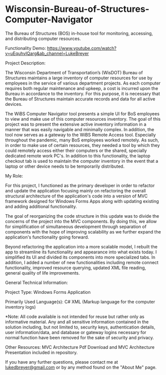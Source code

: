 # Wisconsin-Bureau-of-Structures-Computer-Navigator
The Bureau of Structures (BOS) in-house tool for monitoring, accessing, and distributing computer resources.

Functionality Demo: https://www.youtube.com/watch?v=uEquhvlQarg&ab_channel=LukeBreyer

Project Description:

The Wisconsin Department of Transportation’s (WisDOT) Bureau of Structures maintains a large inventory of computer resources for use by employees in the service of various department projects. As each computer requires both regular maintenance and upkeep, a cost is incurred upon the Bureau in accordance to the inventory. For this purpose, it is necessary that the Bureau of Structures maintain accurate records and data for all active devices.

The WiBS Computer Navigator tool presents a simple UI for BoS employees to view and make use of this computer resources inventory. The goal of this project was to present the extensive active inventory information in a manner that was easily navigable and minimally complex. In addition, the tool now serves as a gateway to the WiBS Remote Access tool. Especially throughout the pandemic, many BoS employees worked remotely. As such, in order to make use of certain resources, they needed a tool by which they could remotely access either their computers or the shared, specially dedicated remote work PC's. In addition to this functionality, the laptop checkout tab is used to maintain the computer inventory in the event that a laptop or other device needs to be temporarily distributed.


My Role:

For this project, I functioned as the primary developer in order to refactor and update the application focusing mainly on refactoring the overall structural architecture of the application's code into a version of MVC framework designed for Windows Forms Apps along with updating existing and adding additional functionality.

The goal of reorganizing the code structure in this update was to divide the concerns of the project into the MVC components. By doing this, we allow for simplification of simultaneous development through separation of components with the hope of improving scalability as we further expand the application's functionality going forward.

Beyond refactoring the application into a more scalable model, I rebuilt the app to streamline its functionality and appearance into what exists today. I simplified its UI and divided its components into more specialized tabs. In addition, I added a number of new functionalities including remote connect functionality, improved resource querying, updated XML file reading, general quality of life improvements.

General Technical Information:

Project Type:
Windows Forms Application

Primarily Used Language(s):
C#
XML (Markup language for the computer inventory logs)


*Note: All code available is not intended for reuse but rather only as informative material. Any and all sensitive information contained in the solution including, but not limited to, security keys, authentication details, user information/data, and database or gateway logins necessary for normal function have been removed for the sake of security and privacy. 

Other Resources:
MVC Architecture Pdf Download and MVC Architecture Presentation included in repository.

If you have any further questions, please contact me at lukedbreyer@gmail.com or by any method found on the "About Me" page.
